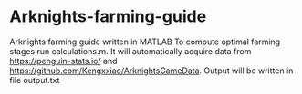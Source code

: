 # Arknights-farming-guide
Arknights farming guide written in MATLAB
To compute optimal farming stages run calculations.m. It will automatically acquire data from https://penguin-stats.io/ and https://github.com/Kengxxiao/ArknightsGameData. Output will be written in file output.txt
